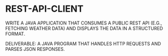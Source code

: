 # REST-API-CLIENT

WRITE A JAVA APPLICATION THAT CONSUMES
A PUBLIC REST API (E.G., FETCHING WEATHER
DATA) AND DISPLAYS THE DATA IN A
STRUCTURED FORMAT.

DELIVERABLE: A JAVA PROGRAM THAT
HANDLES HTTP REQUESTS AND PARSES
JSON RESPONSES.

